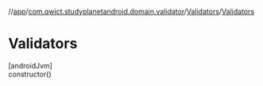 //[app](../../../index.md)/[com.qwict.studyplanetandroid.domain.validator](../index.md)/[Validators](index.md)/[Validators](-validators.md)

# Validators

[androidJvm]\
constructor()
